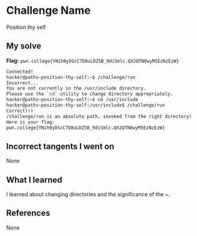 # Challenge Name
Position thy self

## My solve
**Flag:** `pwn.college{YNih0yOScC7D8uLDZ5B_9diSmlc.QX2QTN0wyM5EzNzEzW}`

```bash
Connected!
hacker@paths~position-thy-self:~$ /challenge/run
Incorrect...
You are not currently in the /usr/include directory.
Please use the `cd` utility to change directory appropriately.
hacker@paths~position-thy-self:~$ cd /usr/include
hacker@paths~position-thy-self:/usr/include$ /challenge/run
Correct!!!
/challenge/run is an absolute path, invoked from the right directory!
Here is your flag:
pwn.college{YNih0yOScC7D8uLDZ5B_9diSmlc.QX2QTN0wyM5EzNzEzW}
```

## Incorrect tangents I went on
None

## What I learned
I learned about changing directories and the significance of the ~.

## References 
None
